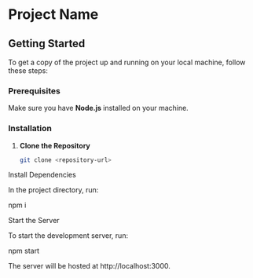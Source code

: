 # Project Name

## Getting Started

To get a copy of the project up and running on your local machine, follow these steps:

### Prerequisites

Make sure you have **Node.js** installed on your machine.

### Installation

1. **Clone the Repository**

   ```bash
   git clone <repository-url>

Install Dependencies

In the project directory, run:

npm i

Start the Server

To start the development server, run:

npm start


The server will be hosted at http://localhost:3000.